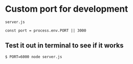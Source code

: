 # Custom port for development
`server.js`

```
const port = process.env.PORT || 3000
```

## Test it out in terminal to see if it works
`$ PORT=6000 node server.js`

